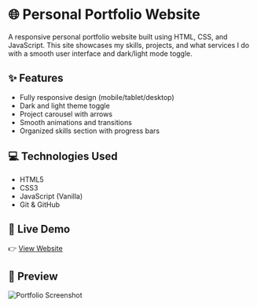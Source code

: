 # 🌐 Personal Portfolio Website

A responsive personal portfolio website built using HTML, CSS, and JavaScript. 
This site showcases my skills, projects, and what services I do with a smooth user interface and dark/light mode toggle.

## ✨ Features

- Fully responsive design (mobile/tablet/desktop)
- Dark and light theme toggle
- Project carousel with arrows
- Smooth animations and transitions
- Organized skills section with progress bars

## 💻 Technologies Used

- HTML5
- CSS3
- JavaScript (Vanilla)
- Git & GitHub

## 🚀 Live Demo

👉 [View Website](https://SanzGitHere.github.io/my-portfolio/)

## 📸 Preview

![Portfolio Screenshot](preview.png)
